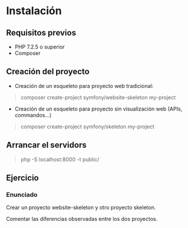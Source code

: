 # Instalación


## Requisitos previos

- PHP 7.2.5 o superior
- Composer

## Creación del proyecto

- Creación de un esqueleto para proyecto web tradicional:

> composer create-project symfony/website-skeleton my-project

- Creación de un esqueleto para proyecto sin visualización web (APIs, commandos...)

> composer create-project symfony/skeleton my-project

## Arrancar el servidors

> php -S localhost:8000 -t public/

## Ejercicio

### Enunciado

Crear un proyecto website-skeleton y otro proyecto skeleton.

Comentar las diferencias observadas entre los dos proyectos.